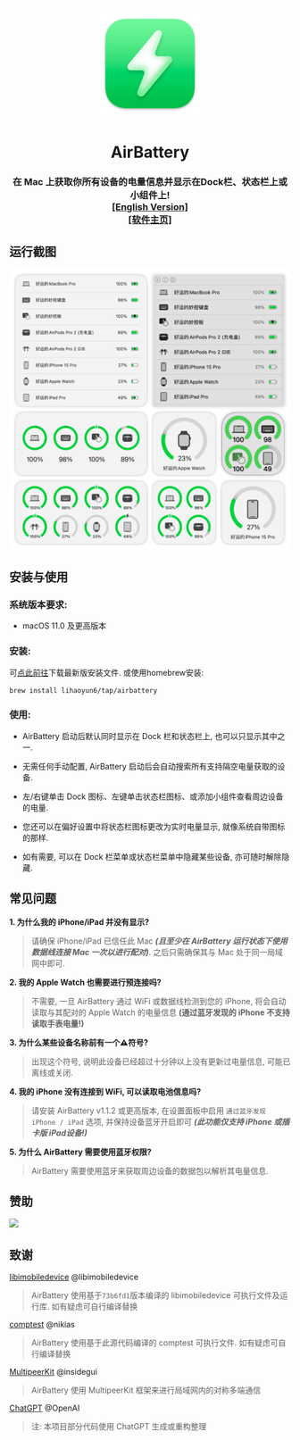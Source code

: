 # 
<p align="center">
<img src="./AirBattery/Assets.xcassets/AppIcon.appiconset/icon_128x128@2x.png" width="200" height="200" />
<h1 align="center">AirBattery</h1>
<h3 align="center">在 Mac 上获取你所有设备的电量信息并显示在Dock栏、状态栏上或小组件上!<br><a href="./README.md">[English Version]</a><br><a href="https://lihaoyun6.github.io/airbattery/">[软件主页]</a></h3> 
</p>

## 运行截图
<p align="center">
<picture>
  <source media="(prefers-color-scheme: dark)" srcset="./img/preview_dark.png">
  <source media="(prefers-color-scheme: light)" srcset="./img/preview.png">
  <img alt="QuickRecorder Screenshots" src="./img/preview.png" width="840"/>
</picture>
</p>

## 安装与使用
### 系统版本要求:
- macOS 11.0 及更高版本  

### 安装:
可[点此前往](../../releases/latest)下载最新版安装文件. 或使用homebrew安装:  

```bash
brew install lihaoyun6/tap/airbattery
```

### 使用:
- AirBattery 启动后默认同时显示在 Dock 栏和状态栏上, 也可以只显示其中之一.  

- 无需任何手动配置, AirBattery 启动后会自动搜索所有支持隔空电量获取的设备. 
- 左/右键单击 Dock 图标、左键单击状态栏图标、或添加小组件查看周边设备的电量. 
- 您还可以在偏好设置中将状态栏图标更改为实时电量显示, 就像系统自带图标的那样.  
- 如有需要, 可以在 Dock 栏菜单或状态栏菜单中隐藏某些设备, 亦可随时解除隐藏.  

## 常见问题
**1. 为什么我的 iPhone/iPad 并没有显示?**  
> 请确保 iPhone/iPad 已信任此 Mac ***(且至少在 AirBattery 运行状态下使用数据线连接 Mac 一次以进行配对)***. 之后只需确保其与 Mac 处于同一局域网中即可.  

**2. 我的 Apple Watch 也需要进行预连接吗?**  
> 不需要, 一旦 AirBattery 通过 WiFi 或数据线检测到您的 iPhone, 将会自动读取与其配对的 Apple Watch 的电量信息 **(通过蓝牙发现的 iPhone 不支持读取手表电量!)**

**3. 为什么某些设备名称前有一个⚠️符号?**
> 出现这个符号, 说明此设备已经超过十分钟以上没有更新过电量信息, 可能已离线或关闭.

**4. 我的 iPhone 没有连接到 WiFi, 可以读取电池信息吗?**  
> 请安装 AirBattery v1.1.2 或更高版本, 在设置面板中启用 `通过蓝牙发现 iPhone / iPad` 选项, 并保持设备蓝牙开启即可 ***(此功能仅支持 iPhone 或插卡版 iPad设备!)***  

**5. 为什么 AirBattery 需要使用蓝牙权限?**  
> AirBattery 需要使用蓝牙来获取周边设备的数据包以解析其电量信息.  

## 赞助
<img src="./img/donate.png" width="350"/>

## 致谢
[libimobiledevice](https://github.com/libimobiledevice/libimobiledevice) @libimobiledevice  
> AirBattery 使用基于`73b6fd1`版本编译的 libimobiledevice 可执行文件及运行库. 如有疑虑可自行编译替换  

[comptest](https://gist.github.com/nikias/ebc6e975dc908f3741af0f789c5b1088) @nikias  
> AirBattery 使用基于此源代码编译的 comptest 可执行文件. 如有疑虑可自行编译替换  

[MultipeerKit](https://github.com/insidegui/MultipeerKit) @insidegui  
> AirBattery 使用 MultipeerKit 框架来进行局域网内的对称多端通信   

[ChatGPT](https://chat.openai.com) @OpenAI  
> 注: 本项目部分代码使用 ChatGPT 生成或重构整理
